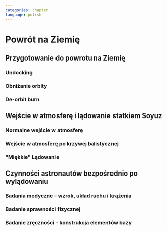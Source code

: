 ```yaml
---
categories: chapter
language: polish
---
```


# Powrót na Ziemię

## Przygotowanie do powrotu na Ziemię
<!-- TODO: Astronauci wydłużają sie o 5-7 cm i maja problemy z mieszczeniem sie w swoje Custom made siedzenia w soyuzie
- Space Shuttle Wystawiała kółka by się rozgrzały
-->

### Undocking

### Obniżanie orbity

### De-orbit burn

## Wejście w atmosferę i lądowanie statkiem Soyuz

### Normalne wejście w atmosferę

### Wejście w atmosferę po krzywej balistycznej

### "Miękkie" Lądowanie

## Czynności astronautów bezpośrednio po wylądowaniu

### Badania medyczne - wzrok, układ ruchu i krążenia
<!-- TODO:
W kosmosie układ odpornościowy jest znacznie osłabiony i dużo bardziej podatny na infekcje

Układ kostny osłabiony przez środowisko mikrograwitacji musi przetrzymać duże przeciążenie przy reentry a pózniej przez najbliższe dni na ziemi

- serce musi się przystosować do pompowania krwi w grawitacji
- Podwyższone tętno
- Uczucie słabości w nogach jak po przebiegnięciu maratonu
- Rozciągaj się codziennie
- Mięśnie stają się krótsze, szczególnie te od chodzenia i zaczynają ciagnąć stawy, których normalnie nie ciągną
-->

### Badanie sprawności fizycznej

### Badanie zręczności - konstrukcja elementów bazy
